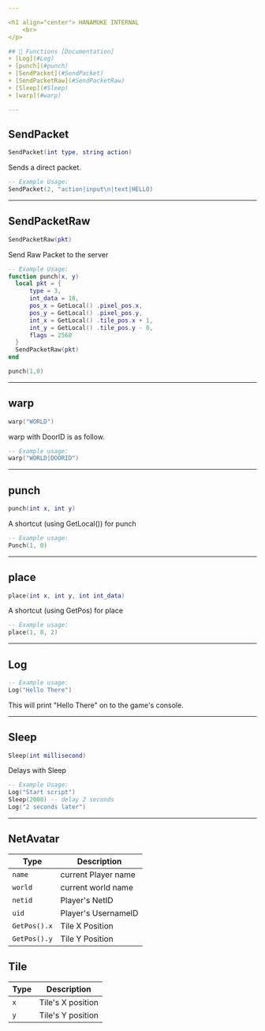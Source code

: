 ```yaml
---

<h1 align="center"> HANAMUKE INTERNAL
    <br> 
</p>

## 📝 Functions [Documentation]
+ [Log](#Log)
+ [punch](#punch)
+ [SendPacket](#SendPacket)
+ [SendPacketRaw](#SendPacketRaw)  
+ [Sleep](#Sleep)
+ [warp](#warp)

---
```


## SendPacket
```lua
SendPacket(int type, string action)
```
Sends a direct packet.
```lua
-- Example Usage:
SendPacket(2, "action|input\n|text|HELLO)
```

---

## SendPacketRaw
```lua
SendPacketRaw(pkt)
```
Send Raw Packet to the server
```lua
-- Example Usage:
function punch(x, y)
  local pkt = {
      type = 3,
      int_data = 18,
      pos_x = GetLocal() .pixel_pos.x,
      pos_y = GetLocal() .pixel_pos.y,
      int_x = GetLocal() .tile_pos.x + 1,
      int_y = GetLocal() .tile_pos.y - 0,
      flags = 2560
  }
  SendPacketRaw(pkt)
end

punch(1,0)
```

---

## warp
```lua
warp("WORLD")
```

warp with DoorID is as follow.
```lua
-- Example usage:
warp("WORLD|DOORID")
```

---

## punch
```lua
punch(int x, int y)
```
A shortcut (using GetLocal()) for punch
```lua
-- Example usage:
Punch(1, 0)
```

---

## place
```lua
place(int x, int y, int int_data)
```
A shortcut (using GetPos) for place
```lua
-- Example usage:
place(1, 0, 2)
```

---

## Log
```lua
-- Example usage:
Log("Hello There")
```
This will print "Hello There" on to the game's console.

---

## Sleep
```lua
Sleep(int millisecond)
```
Delays with Sleep
```lua
-- Example Usage:
Log("Start script")
Sleep(2000) -- delay 2 seconds
Log("2 seconds later")
```

---

## **NetAvatar**
| Type      | Description |
| --------- | ----------- |
| `name`| current Player name |
| `world`| current world name |
| `netid`| Player's NetID |
| `uid`     | Player's UsernameID |
| `GetPos().x`| Tile X Position |     
| `GetPos().y`| Tile Y Position |

## **Tile**
| Type      | Description |
| --------- | ----------- |
| `x`| Tile's X position |
| `y`| Tile's Y position |
